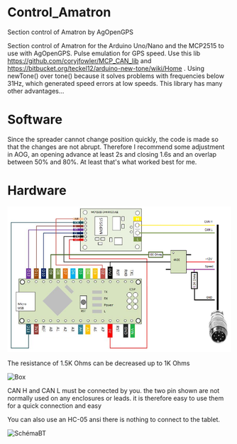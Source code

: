 # Control_Amatron
Section control of Amatron by AgOpenGPS


Section control of Amatron for the Arduino Uno/Nano and the MCP2515 to use with AgOpenGPS. Pulse emulation for GPS speed.
Use this lib https://github.com/coryjfowler/MCP_CAN_lib and https://bitbucket.org/teckel12/arduino-new-tone/wiki/Home
. Using newTone() over tone() because it solves problems with frequencies below 31Hz, which generated speed errors at low speeds. This library has many other advantages...

# Software
Since the spreader cannot change position quickly, the code is made so that the changes are not abrupt. Therefore I recommend some adjustment in AOG, an opening advance at least 2s and closing 1.6s and an overlap between 50% and 80%. At least that's what worked best for me.

# Hardware
![Schéma](Pics/CAN-Bus-arduino-schema.png)

The resistance of 1.5K Ohms can be decreased up to 1K Ohms

![Box](Pics/JunctionBox.png)

CAN H and CAN L must be connected by you. the two pin shown are not normally used on any enclosures or leads. it is therefore easy to use them for a quick connection and easy

You can also use an HC-05 ansi there is nothing to connect to the tablet.

![SchémaBT](Pics/CAN-Bus-arduino-BT-schema.png)
